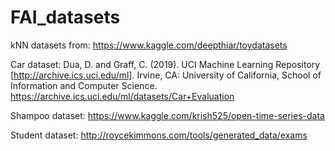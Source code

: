 # FAI_datasets

kNN datasets from:
https://www.kaggle.com/deepthiar/toydatasets

Car dataset:
Dua, D. and Graff, C. (2019). UCI Machine Learning Repository [http://archive.ics.uci.edu/ml]. Irvine, CA: University of California, School of Information and Computer Science.
https://archive.ics.uci.edu/ml/datasets/Car+Evaluation

Shampoo dataset:
https://www.kaggle.com/krish525/open-time-series-data

Student dataset:
http://roycekimmons.com/tools/generated_data/exams
